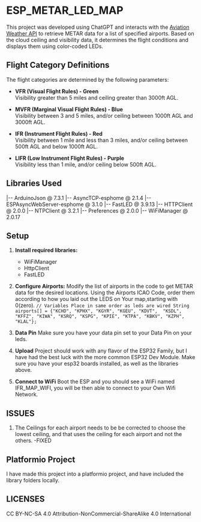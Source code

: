 # ESP_METAR_LED_MAP

This project was developed using ChatGPT and interacts with the [Aviation Weather API](https://aviationweather.gov/) to retrieve METAR data for a list of specified airports. Based on the cloud ceiling and visibility data, it determines the flight conditions and displays them using color-coded LEDs.

## Flight Category Definitions

The flight categories are determined by the following parameters:

- **VFR (Visual Flight Rules) - Green**  
  Visibility greater than 5 miles and ceiling greater than 3000ft AGL.

- **MVFR (Marginal Visual Flight Rules) - Blue**  
  Visibility between 3 and 5 miles, and/or ceiling between 1000ft AGL and 3000ft AGL.

- **IFR (Instrument Flight Rules) - Red**  
  Visibility between 1 mile and less than 3 miles, and/or ceiling between 500ft AGL and below 1000ft AGL.

- **LIFR (Low Instrument Flight Rules) - Purple**  
  Visibility less than 1 mile, and/or ceiling below 500ft AGL.

## Libraries Used

|-- ArduinoJson @ 7.3.1
|-- AsyncTCP-esphome @ 2.1.4
|-- ESPAsyncWebServer-esphome @ 3.1.0
|-- FastLED @ 3.9.13
|-- HTTPClient @ 2.0.0
|-- NTPClient @ 3.2.1
|-- Preferences @ 2.0.0
|-- WiFiManager @ 2.0.17

## Setup

1. **Install required libraries:**
   - WiFiManager
   - HttpClient
   - FastLED

2. **Configure Airports:**
   Modify the list of airports in the code to get METAR data for the desired locations. Using the Airports ICAO Code, order them according to how you laid out the LEDS on Your map,starting with 0(zero).
   `// Variables Place in same order as leds are wired
String airports[] = {"KCHD", "KPHX", "KGYR", "KGEU", "KDVT", 
                     "KSDL", "KFFZ", "KIWA", "KSRQ", "KSPG",
                     "KPIE", "KTPA", "KBKV", "KZPH", "KLAL"};`
5. **Data Pin**
  Make sure you have your data pin set to your Data Pin on your leds. 
6. **Upload**
  Project should work with any flavor of the ESP32 Family, but I have had the best luck with the more common ESP32 Dev Module. Make sure you have your esp32 boards installed, as well as the libraries above. 
7. **Connect to WiFi**
   Boot the ESP and you should see a WiFi named IFR_MAP_WIFI, you will be then able to connect to your Own Wifi Network.

## ISSUES 
1. The Ceilings for each airport needs to be be corrected to choose the lowest ceiling, and that uses the ceiling for each airport and not the others. -FIXED


## Platformio Project
I have made this project into a platformio project, and have included the library folders locally. 

##  LICENSES

CC BY-NC-SA 4.0
Attribution-NonCommercial-ShareAlike 4.0 International


